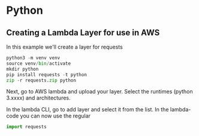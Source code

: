 # Python

## Creating a Lambda Layer for use in AWS

In this example we'll create a layer for requests

```python
python3 -m venv venv
source venv/bin/activate
mkdir python  
pip install requests -t python  
zip -r requests.zip python
```

Next, go to AWS lambda and upload your layer.
Select the runtimes (python 3.xxxx) and architectures.

In the lambda CLI, go to add layer and select it from the list.
In the lambda-code you can now use the regular

```python
import requests
```
